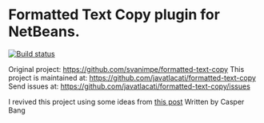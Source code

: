# Formatted Text Copy plugin for NetBeans.

[![Build status](https://ci.appveyor.com/api/projects/status/8u2ruwfyseeve4mg?svg=true)](https://ci.appveyor.com/project/javatlacati/formatted-text-copy)

Original project: https://github.com/svanimpe/formatted-text-copy
This project is maintained at: https://github.com/javatlacati/formatted-text-copy
Send issues at: https://github.com/javatlacati/formatted-text-copy/issues

I revived this project using some ideas from [this post](http://blog.bangbits.com/2008/05/special-copypaste.html) Written by Casper Bang 
